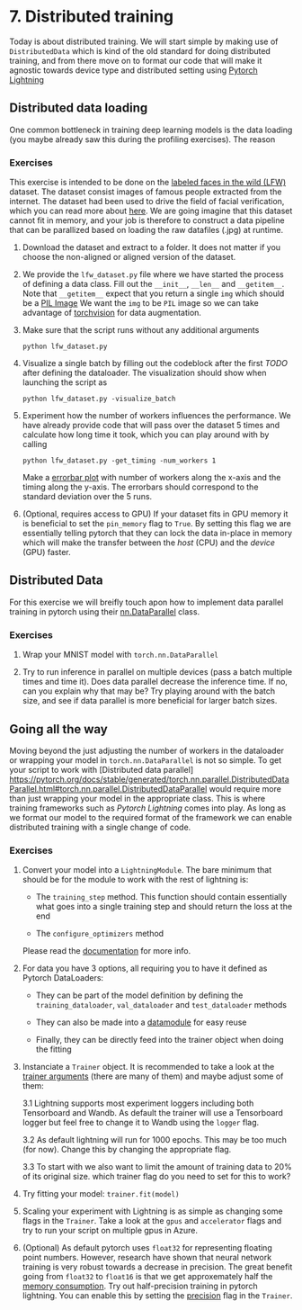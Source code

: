 # 7. Distributed training

Today is about distributed training. We will start simple by making use of `DistributedData` which
is kind of the old standard for doing distributed training, and from there move on to format our
code that will make it agnostic towards device type and distributed setting using 
[Pytorch Lightning](https://pytorch-lightning.readthedocs.io/en/latest/)

## Distributed data loading

One common bottleneck in training deep learning models is the data loading (you maybe already saw this
during the profiling exercises). The reason

### Exercises

This exercise is intended to be done on the [labeled faces in the wild (LFW)](http://vis-www.cs.umass.edu/lfw/)
dataset. The dataset consist images of famous people extracted from the internet. The dataset had been used
to drive the field of facial verification, which you can read more about 
[here](https://machinelearningmastery.com/introduction-to-deep-learning-for-face-recognition/). We are going
imagine that this dataset cannot fit in memory, and your job is therefore to construct a data pipeline that
can be parallized based on loading the raw datafiles (.jpg) at runtime.

1. Download the dataset and extract to a folder. It does not matter if you choose the non-aligned or
   aligned version of the dataset.

2. We provide the `lfw_dataset.py` file where we have started the process of defining a data class. 
   Fill out the `__init__`, `__len__` and `__getitem__`. Note that `__getitem__` expect that you
   return a single `img` which should be a [PIL Image](https://pillow.readthedocs.io/en/stable/)
   We want the `img` to be `PIL` image so we can take advantage of 
   [torchvision](https://pytorch.org/vision/stable/transforms.html) for data augmentation.  

3. Make sure that the script runs without any additional arguments
   ```
   python lfw_dataset.py
   ```
4. Visualize a single batch by filling out the codeblock after the first *TODO* after defining the dataloader. 
   The visualization should show when launching the script as
   ```
   python lfw_dataset.py -visualize_batch
   ```

5. Experiment how the number of workers influences the performance. We have already provide code that will
   pass over the dataset 5 times and calculate how long time it took, which you can play around with by calling
   ```
   python lfw_dataset.py -get_timing -num_workers 1
   ```
   Make a [errorbar plot](https://matplotlib.org/stable/api/_as_gen/matplotlib.pyplot.errorbar.html) with
   number of workers along the x-axis and the timing along the y-axis. The errorbars should correspond to
   the standard deviation over the 5 runs.

6. (Optional, requires access to GPU) If your dataset fits in GPU memory it is beneficial to set the
   `pin_memory` flag to `True`. By setting this flag we are essentially telling pytorch that they can
   lock the data in-place in memory which will make the transfer between the *host* (CPU) and the
   *device* (GPU) faster.

## Distributed Data

For this exercise we will breifly touch apon how to implement data parallel training in pytorch using
their [nn.DataParallel](https://pytorch.org/docs/stable/generated/torch.nn.DataParallel.html) class.

### Exercises

1. Wrap your MNIST model with `torch.nn.DataParallel`

2. Try to run inference in parallel on multiple devices (pass a batch multiple times and time it). 
   Does data parallel decrease the inference time. If no, can you explain why that may be? Try playing
   around with the batch size, and see if data parallel is more beneficial for larger batch sizes.

## Going all the way

Moving beyond the just adjusting the number of workers in the dataloader or wrapping your model in
`torch.nn.DataParallel` is not so simple. To get your script to work with [Distributed data parallel]
https://pytorch.org/docs/stable/generated/torch.nn.parallel.DistributedDataParallel.html#torch.nn.parallel.DistributedDataParallel
would require more than just wrapping your model in the appropriate class. This is where training
frameworks such as *Pytorch Lightning* comes into play. As long as we format our model to the required
format of the framework we can enable distributed training with a single change of code.

### Exercises

1. Convert your model into a `LightningModule`. The bare minimum that should be for the module to work with 
   the rest of lightning is:
   
   * The `training_step` method. This function should contain essentially what goes into a single
   training step and should return the loss at the end
   
   * The `configure_optimizers` method
   
   Please read the [documentation](https://pytorch-lightning.readthedocs.io/en/latest/common/lightning_module.html)
   for more info.
   
2. For data you have 3 options, all requiring you to have it defined as Pytorch DataLoaders:
   
   * They can be part of the model definition by defining the `training_dataloader`, `val_dataloader` and `test_dataloader`
     methods
     
   * They can also be made into a [datamodule](https://pytorch-lightning.readthedocs.io/en/latest/extensions/datamodules.html) 
     for easy reuse 
     
   * Finally, they can be directly feed into the trainer object when doing the fitting

3. Instanciate a `Trainer` object. It is recommended to take a look at the 
   [trainer arguments](https://pytorch-lightning.readthedocs.io/en/latest/common/trainer.html#trainer-flags)
   (there are many of them) and maybe adjust some of them:
   
   3.1 Lightning supports most experiment loggers including both Tensorboard and Wandb. As default the trainer
       will use a Tensorboard logger but feel free to change it to Wandb using the `logger` flag.
       
   3.2 As default lightning will run for 1000 epochs. This may be too much (for now). Change this by changing
       the appropriate flag.
       
   3.3 To start with we also want to limit the amount of training data to 20% of its original size. which
       trainer flag do you need to set for this to work?

4. Try fitting your model: `trainer.fit(model)`

5. Scaling your experiment with Lightning is as simple as changing some flags in the `Trainer`. Take a look
   at the `gpus` and `accelerator` flags and try to run your script on multiple gpus in Azure. 

6. (Optional) As default pytorch uses `float32` for representing floating point numbers. However, 
   research have shown that neural network training is very robust towards a decrease in precision.
   The great benefit going from `float32` to `float16` is that we get approxemately half the [memory
   consumption](https://www.khronos.org/opengl/wiki/Small_Float_Formats). Try out half-precision training 
   in pytorch lightning. You can enable this by setting the [precision](https://pytorch-lightning.readthedocs.io/en/latest/common/trainer.html#precision) 
   flag in the `Trainer`.
